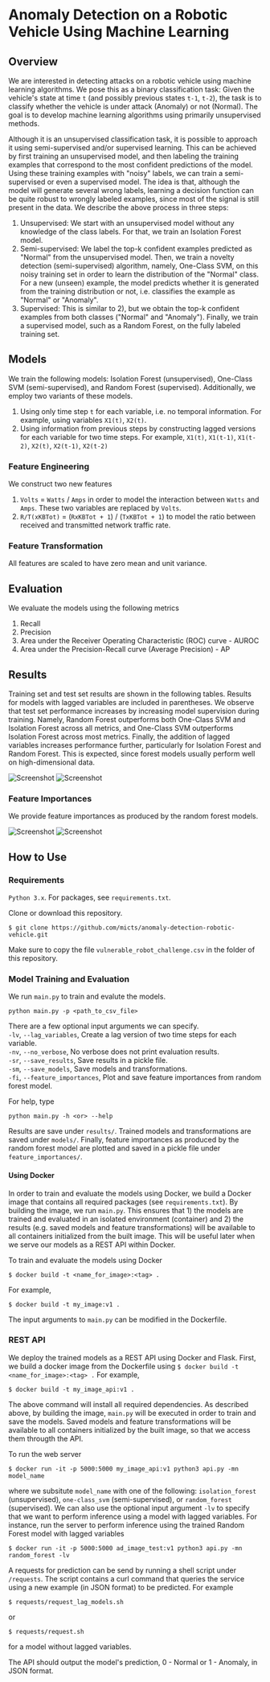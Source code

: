 # Anomaly Detection on a Robotic Vehicle Using Machine Learning

## Overview

We are interested in detecting attacks on a robotic vehicle using machine learning algorithms. We pose this as a binary classification task: Given the vehicle's state at time `t` (and possibly previous states `t-1`, `t-2`), the task is to classify whether the vehicle is under attack (Anomaly) or not (Normal). The goal is to develop machine learning algorithms using primarily unsupervised methods.

Although it is an unsupervised classification task, it is possible to approach it using semi-supervised and/or supervised learning. This can be achieved by first training an unsupervised model, and then labeling the training examples that correspond to the most confident predictions of the model. Using these training examples with "noisy" labels, we can train a semi-supervised or even a supervised model. The idea is that, although the model will generate several wrong labels, learning a decision function can be quite robust to wrongly labeled examples, since most of the signal is still present in the data. We describe the above process in three steps:

1) Unsupervised: We start with an unsupervised model without any knowledge of the class labels. For that, we train an Isolation Forest model.
2) Semi-supervised: We label the top-k confident examples predicted as "Normal" from the unsupervised model. Then, we train a novelty detection (semi-supervised) algorithm, namely, One-Class SVM, on this noisy training set in order to learn the distribution of the "Normal" class. For a new (unseen) example, the model predicts whether it is generated from the training distribution or not, i.e. classifies the example as "Normal" or "Anomaly".
3) Supervised: This is similar to 2), but we obtain the top-k confident examples from both classes ("Normal" and "Anomaly"). Finally, we train a supervised model, such as a Random Forest, on the fully labeled training set.    

## Models
We train the following models: Isolation Forest (unsupervised), One-Class SVM (semi-supervised), and Random Forest (supervised). Additionally, we employ two variants of these models.    

1) Using only time step `t` for each variable, i.e. no temporal information. For example, using variables `X1(t)`, `X2(t)`.
2) Using information from previous steps by constructing lagged versions for each variable for two time steps. For example, `X1(t)`, `X1(t-1)`, `X1(t-2)`, `X2(t)`, `X2(t-1)`, `X2(t-2)`

### Feature Engineering
We construct two new features    
1) `Volts` = `Watts` / `Amps` in order to model the interaction between `Watts` and `Amps`. These two variables are replaced by `Volts`.
2) `R/T(xKBTot)` = (`RxKBTot + 1`) / (`TxKBTot + 1`) to model the ratio between received and transmitted network traffic rate.

### Feature Transformation    
All features are scaled to have zero mean and unit variance.

## Evaluation
We evaluate the models using the following metrics
1) Recall
2) Precision
3) Area under the Receiver Operating Characteristic (ROC) curve - AUROC
4) Area under the Precision-Recall curve (Average Precision) - AP

## Results

Training set and test set results are shown in the following tables. Results for models with lagged variables are included in parentheses. We observe that test set performance increases by increasing model supervision during training. Namely, Random Forest outperforms both One-Class SVM and Isolation Forest across all metrics, and One-Class SVM outperforms Isolation Forest across most metrics. Finally, the addition of lagged variables increases performance further, particularly for Isolation Forest and Random Forest. This is expected, since forest models usually perform well on high-dimensional data.  

![Screenshot](table_results/training_set_results.png)
![Screenshot](table_results/test_set_results.png)

### Feature Importances
We provide feature importances as produced by the random forest models.

![Screenshot](feature_importances/feature_importances.jpg)
![Screenshot](feature_importances/feature_importances_lag2.png)

## How to Use

### Requirements   
`Python 3.x`. For packages, see `requirements.txt`.


Clone or download this repository.
```
$ git clone https://github.com/micts/anomaly-detection-robotic-vehicle.git
```
Make sure to copy the file `vulnerable_robot_challenge.csv` in the folder of this repository.

### Model Training and Evaluation
We run `main.py` to train and evalute the models. 
```
python main.py -p <path_to_csv_file>
```
There are a few optional input arguments we can specify.     
`-lv`, `--lag_variables`,  Create a lag version of two time steps for each variable.    
`-nv`, `--no_verbose`,    No verbose does not print evaluation results.    
`-sr`, `--save_results`,  Save results in a pickle file.     
`-sm`, `--save_models`,   Save models and transformations.    
`-fi`, `--feature_importances`, Plot and save feature importances from random forest model.    
  
For help, type
```
python main.py -h <or> --help    
```   
 
Results are save under `results/`. Trained models and transformations are saved under `models/`. Finally, feature importances as produced by the random forest model are plotted and saved in a pickle file under `feature_importances/`.

#### Using Docker
In order to train and evaluate the models using Docker, we build a Docker image that contains all required packages (see `requirements.txt`). By building the image, we run `main.py`. This ensures that 1) the models are trained and evaluated in an isolated environment (container) and 2) the results (e.g. saved models and feature transformations) will be available to all containers initialized from the built image. This will be useful later when we serve our models as a REST API within Docker.

To train and evaluate the models using Docker
```
$ docker build -t <name_for_image>:<tag> .
```
For example,
```
$ docker build -t my_image:v1 .
```
The input arguments to `main.py` can be modified in the Dockerfile.    

### REST API
We deploy the trained models as a REST API using Docker and Flask. First, we build a docker image from the Dockerfile using `$ docker build -t <name_for_image>:<tag> .` For example, 
```
$ docker build -t my_image_api:v1 .    
```    
The above command will install all required dependencies. As described above, by building the image, `main.py` will be executed in order to train and save the models. Saved models and feature transformations will be available to all containers initialized by the built image, so that we access them througth the API.  

To run the web server
```
$ docker run -it -p 5000:5000 my_image_api:v1 python3 api.py -mn model_name
```
where we subsitute `model_name` with one of the following: `isolation_forest` (unsupervised), `one-class_svm` (semi-supervised), or `random_forest` (supervised). We can also use the optional input argument `-lv` to specify that we want to perform inference using a model with lagged variables. For instance, run the server to perform inference using the trained Random Forest model with lagged variables
```
$ docker run -it -p 5000:5000 ad_image_test:v1 python3 api.py -mn random_forest -lv
```
A requests for prediction can be send by running a shell script under `/requests`. The script contains a curl command that queries the service using a new example (in JSON format) to be predicted. For example

```
$ requests/request_lag_models.sh
```
or    
```
$ requests/request.sh
```
for a model without lagged variables. 

The API should output the model's prediction, 0 - Normal or 1 - Anomaly, in JSON format.
